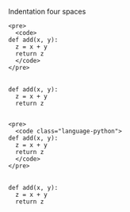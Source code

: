Indentation four spaces

```
<pre>
  <code>
def add(x, y):
  z = x + y
  return z
  </code>
</pre>
```

<pre>
  <code>
def add(x, y):
  z = x + y
  return z
  </code>
</pre>


```
<pre>
  <code class="language-python">
def add(x, y):
  z = x + y
  return z
  </code>
</pre>
```

<pre>
  <code class="language-python">
def add(x, y):
  z = x + y
  return z
  </code>
</pre>
